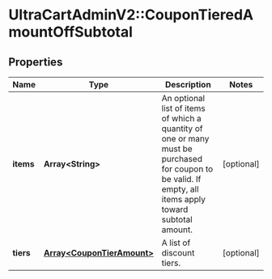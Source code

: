 # UltraCartAdminV2::CouponTieredAmountOffSubtotal

## Properties
Name | Type | Description | Notes
------------ | ------------- | ------------- | -------------
**items** | **Array&lt;String&gt;** | An optional list of items of which a quantity of one or many must be purchased for coupon to be valid.  If empty, all items apply toward subtotal amount. | [optional] 
**tiers** | [**Array&lt;CouponTierAmount&gt;**](CouponTierAmount.md) | A list of discount tiers. | [optional] 


